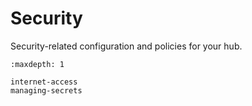 # Security

Security-related configuration and policies for your hub.

```{toctree}
:maxdepth: 1

internet-access
managing-secrets
```
